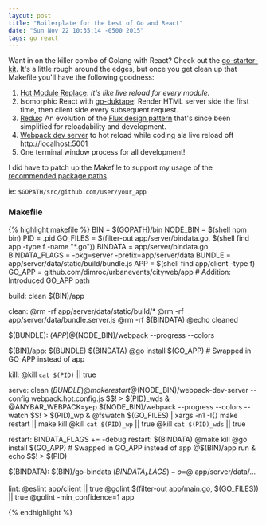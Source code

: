 ```yaml
---
layout: post
title: "Boilerplate for the best of Go and React"
date: "Sun Nov 22 10:35:14 -0500 2015"
tags: go react
---
```


Want in on the killer combo of Golang with React? Check out the [go-starter-kit](https://github.com/olebedev/go-starter-kit).
It's a little rough around the edges, but once you get clean up that Makefile you'll have the following goodness:

1. [Hot Module Replace](http://webpack.github.io/docs/hot-module-replacement.html): _It's like live reload for every module._
2. Isomorphic React with [go-duktape](https://github.com/olebedev/go-duktape): Render HTML server side the first time, then client side every subsequent request.
3. [Redux](http://rackt.org/redux/): An evolution of the [Flux design pattern](https://facebook.github.io/flux/docs/overview.html) that's since been simplified for reloadability and development.
4. [Webpack dev server](https://github.com/webpack/webpack-dev-server) to hot reload while coding ala live reload off http://localhost:5001
5. One terminal window process for all development!

I did have to patch up the Makefile to support my usage of the [recommended package paths](https://golang.org/doc/code.html#PackagePaths).

ie: `$GOPATH/src/github.com/user/your_app`

### Makefile

{% highlight makefile %}
BIN = $(GOPATH)/bin
NODE_BIN = $(shell npm bin)
PID = .pid
GO_FILES = $(filter-out app/server/bindata.go, $(shell find app -type f -name "*.go"))
BINDATA = app/server/bindata.go
BINDATA_FLAGS = -pkg=server -prefix=app/server/data
BUNDLE = app/server/data/static/build/bundle.js
APP = $(shell find app/client -type f)
GO_APP = github.com/dimroc/urbanevents/cityweb/app # Addition: Introduced GO_APP path

build: clean $(BIN)/app

clean:
	@rm -rf app/server/data/static/build/*
	@rm -rf app/server/data/bundle.server.js
	@rm -rf $(BINDATA)
	@echo cleaned

$(BUNDLE): $(APP)
	@$(NODE_BIN)/webpack --progress --colors

$(BIN)/app: $(BUNDLE) $(BINDATA)
	@go install $(GO_APP) # Swapped in GO_APP instead of app

kill:
	@kill `cat $(PID)` || true

serve: clean $(BUNDLE)
	@make restart
	@$(NODE_BIN)/webpack-dev-server --config webpack.hot.config.js $$! > $(PID)_wds &
	@ANYBAR_WEBPACK=yep $(NODE_BIN)/webpack --progress --colors --watch $$! > $(PID)_wp &
	@fswatch $(GO_FILES) | xargs -n1 -I{} make restart || make kill
	@kill `cat $(PID)_wp` || true
	@kill `cat $(PID)_wds` || true

restart: BINDATA_FLAGS += -debug
restart: $(BINDATA)
	@make kill
	@go install $(GO_APP) # Swapped in GO_APP instead of app
	@$(BIN)/app run & echo $$! > $(PID)

$(BINDATA):
	$(BIN)/go-bindata $(BINDATA_FLAGS) -o=$@ app/server/data/...

lint:
	@eslint app/client || true
	@golint $(filter-out app/main.go, $(GO_FILES)) || true
	@golint -min_confidence=1 app

{% endhighlight %}
